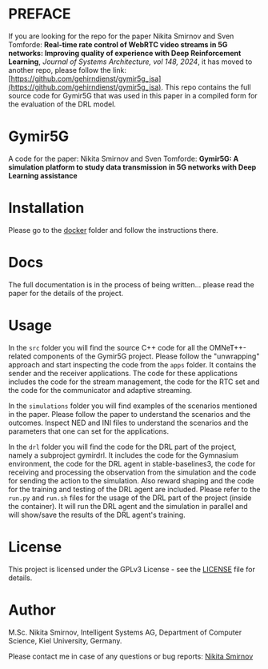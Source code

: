 # PREFACE
If you are looking for the repo for the paper Nikita Smirnov and Sven Tomforde: **Real-time rate control of WebRTC video streams in 5G networks: Improving quality of experience with Deep Reinforcement Learning**, *Journal of Systems Architecture, vol 148, 2024*, it has moved to another repo, please follow the link: [https://github.com/gehirndienst/gymir5g_jsa](https://github.com/gehirndienst/gymir5g_jsa). This repo contains the full source code for Gymir5G that was used in this paper in a compiled form for the evaluation of the DRL model.

# Gymir5G
A code for the paper: Nikita Smirnov and Sven Tomforde: **Gymir5G: A simulation platform to study data transmission in 5G networks with Deep Learning assistance**

# Installation
Please go to the [docker](docker) folder and follow the instructions there.

# Docs
The full documentation is in the process of being written... please read the paper for the details of the project.

# Usage
In the `src` folder you will find the source  C++ code for all the OMNeT++-related components of the Gymir5G project. Please follow the "unwrapping" approach and start inspecting the code from the `apps` folder. It contains the sender and the receiver applications. The code for these applications includes the code for the stream management, the code for the RTC set and the code for the communicator and adaptive streaming.

In the `simulations` folder you will find examples of the scenarios mentioned in the paper. Please follow the paper to understand the scenarios and the outcomes. Inspect NED and INI files to understand the scenarios and the parameters that one can set for the applications.

In the `drl` folder you will find the code for the DRL part of the project, namely a subproject gymirdrl. It includes the code for the Gymnasium environment, the code for the DRL agent in stable-baselines3, the code for receiving and processing the observation from the simulation and the code for sending the action to the simulation. Also reward shaping and the code for the training and testing of the DRL agent are included. Please refer to the `run.py` and `run.sh` files for the usage of the DRL part of the project (inside the container). It will run the DRL agent and the simulation in parallel and will show/save the results of the DRL agent's training.

# License
This project is licensed under the GPLv3 License - see the [LICENSE](LICENSE) file for details.

# Author
M.Sc. Nikita Smirnov, Intelligent Systems AG, Department of Computer Science, Kiel University, Germany.

Please contact me in case of any questions or bug reports: [Nikita Smirnov](mailto:nsm@informatik.uni-kiel.de)